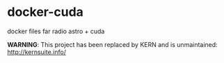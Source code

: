 # docker-cuda
docker files far radio astro + cuda

**WARNING**: This project has been replaced by KERN and is unmaintained: http://kernsuite.info/
